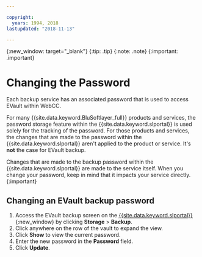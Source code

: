 ```yaml
---

copyright:
  years: 1994, 2018
lastupdated: "2018-11-13"

---
```

{:new_window: target="_blank"}
{:tip: .tip}
{:note: .note}
{:important: .important}

# Changing the Password

Each backup service has an associated password that is used to access EVault within WebCC.

For many {{site.data.keyword.BluSoftlayer_full}} products and services, the password storage feature within the {{site.data.keyword.slportal}} is used solely for the tracking of the password. For those products and services, the changes that are made to the password within the {{site.data.keyword.slportal}} aren't applied to the product or service. It's **not** the case for EVault backup.

 Changes that are made to the backup password within the {{site.data.keyword.slportal}} are made to the service itself. When you change your password, keep in mind that it impacts your service directly.
{:important}

## Changing an EVault backup password

1. Access the EVault backup screen on the [{{site.data.keyword.slportal}}](https://control.softlayer.com/){:new_window} by clicking **Storage** > **Backup**.
2. Click anywhere on the row of the vault to expand the view.
3. Click **Show** to view the current password.
4. Enter the new password in the **Password** field.
5. Click **Update**.
